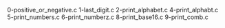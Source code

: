 0-positive_or_negative.c
1-last_digit.c
2-print_alphabet.c
4-print_alphabt.c
5-print_numbers.c
6-print_numberz.c
8-print_base16.c
9-print_comb.c
